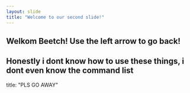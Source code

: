 ```yaml
---
layout: slide
title: "Welcome to our second slide!"
---
```

Welkom Beetch!
Use the left arrow to go back!
---
Honestly i dont know how to use these things, i dont even know the command list
---
title: "PLS GO AWAY"
